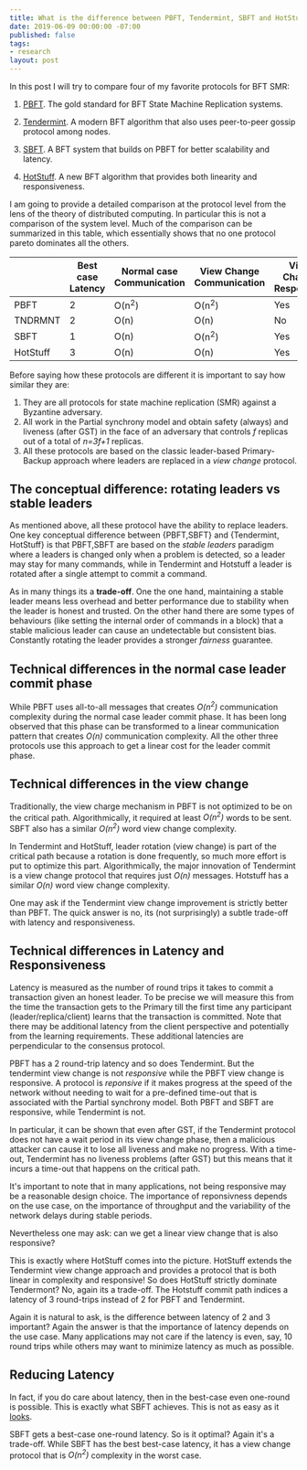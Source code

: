 ```yaml
---
title: What is the difference between PBFT, Tendermint, SBFT and HotStuff ?
date: 2019-06-09 00:00:00 -07:00
published: false
tags:
- research
layout: post
---
```


In this post I will try to compare four of my favorite protocols for BFT SMR:

1. [PBFT](http://pmg.csail.mit.edu/papers/osdi99.pdf). The gold standard for BFT State Machine Replication systems.

2. [Tendermint](https://arxiv.org/abs/1807.04938). A modern BFT algorithm that also uses peer-to-peer gossip protocol among nodes.


3. [SBFT](https://research.vmware.com/files/attachments/0/0/0/0/0/7/2/sbft_scaling_up_byzantine_fault_tolerance_5_.pdf). A BFT system that builds on PBFT for better scalability and latency.

4. [HotStuff](https://research.vmware.com/files/attachments/0/0/0/0/0/7/7/podc.pdf). A new BFT algorithm that provides both linearity and responsiveness.

I am going to provide a detailed comparison at the protocol level from the lens of the theory of distributed computing. In particular this is not a comparison of the system level. Much of the comparison can be summarized in this table, which essentially shows that no one protocol pareto dominates all the others.

|           | Best case Latency     | Normal case Communication     | View Change Communication     | View Change Responsive    |
|---------- |--------------------   |----------------------------   |----------------------------   |-----------------------    |
| PBFT      | 2                     |  O(n<sup>2</sup>)                     | O(n<sup>2</sup>)                      | Yes                       |
| TNDRMNT   | 2                     | O(n)                          | O(n)                          | No                        |
| SBFT      | 1                     | O(n)                          | O(n<sup>2</sup>)                      | Yes                       |
| HotStuff  | 3                     | O(n)                          | O(n)                          | Yes                       |


Before saying how these protocols are different it is important to say how similar they are:

1. They are all protocols for state machine replication (SMR) against a Byzantine adversary.
2. All work in the Partial synchrony model and obtain safety (always) and liveness (after GST) in the face of an adversary that controls _f_ replicas out of a total of _n=3f+1_ replicas. 
3. All these protocols are based on the classic leader-based Primary-Backup approach where leaders are replaced in a _view change_ protocol.

## The conceptual difference: rotating leaders vs stable leaders
As mentioned above, all these protocol have the ability to replace leaders. 
One key conceptual difference between \{PBFT,SBFT\} and \{Tendermint, HotStuff\} is that PBFT,SBFT are based on the _stable leaders_ paradigm where a leaders is changed only when a problem is detected, so a leader may stay for many commands, while in Tendermint and Hotstuff a leader is rotated after a single attempt to commit a command. 

As in many things its a **trade-off**. One the one hand, maintaining a stable leader means less overhead and better performance due to stability when the leader is honest and trusted. On the other hand there are some types of behaviours (like setting the internal order of commands in a block) that a stable malicious leader can cause an undetectable but consistent bias. Constantly rotating the leader provides a stronger _fairness_ guarantee.

## Technical differences in the normal case leader commit phase
While PBFT uses all-to-all messages that creates _O(n<sup>2</sup>)_ communication complexity during the normal case leader commit phase. It has been long observed that this phase can be transformed to a linear communication pattern that creates _O(n)_ communication complexity. All the other three protocols use this approach to get a linear cost for the leader commit phase.

## Technical differences in the view change
Traditionally, the view charge mechanism in PBFT is not optimized to be on the critical path. Algorithmically, it required at least _O(n<sup>2</sup>)_ words to be sent. SBFT also has a similar _O(n<sup>2</sup>)_ word view change complexity.

In Tendermint and HotStuff, leader rotation (view change) is part of the critical path because a rotation is done frequently, so much more effort is put to optimize this part. Algorithmically, the major innovation of Tendermint is a view change protocol that requires just _O(n)_ messages.  Hotstuff has a similar _O(n)_ word view change complexity.

One may ask if the Tendermint view change improvement is strictly better than PBFT. The quick answer is no, its (not surprisingly) a subtle trade-off with latency and responsiveness.

## Technical differences in Latency and Responsiveness
Latency is measured as the number of round trips it takes to commit a transaction given an honest leader. To be precise we will measure this from the time the transaction gets to the Primary till the first time any participant (leader/replica/client) learns that the transaction is committed. Note that there may be additional latency from the client perspective and potentially from the learning requirements. These additional latencies are perpendicular to the consensus protocol.

PBFT has a 2 round-trip latency and so does Tendermint. But the tendermint view change is not _responsive_ while the PBFT view change is responsive. 
A protocol is _reponsive_ if it makes progress at the speed of the network without needing to wait for a pre-defined time-out that is associated with the Partial synchrony model. Both PBFT and SBFT are responsive, while Tendermint is not.

In particular, it can be shown that even after GST, if the Tendermint protocol does not have a wait period in its view change phase, then a malicious attacker can cause it to lose all liveness and make no progress. With a time-out, Tendermint has no liveness problems (after GST) but this means that it incurs a time-out that happens on the critical path.

It's important to note that in many applications, not being responsive may be a reasonable design choice. The importance of reponsivness depends on the use case, on the importance of throughput and the variability of the network delays during stable periods. 

Nevertheless one may ask: can we get a linear view change that is also responsive?

This is exactly where HotStuff comes into the picture. HotStuff extends the Tendermint view change approach and provides a protocol that is both linear in complexity and responsive! So does HotStuff strictly dominate Tendermont? No, again its a trade-off. The Hotstuff commit path indices a latency of 3 round-trips instead of 2 for PBFT and Tendermint.

Again it is natural to ask, is the difference between latency of 2 and 3 important? Again the answer is that the importance of latency depends on the use case. Many applications may not care if the latency is even, say, 10 round trips while others may want to minimize latency as much as possible. 

## Reducing Latency
In fact, if you do care about latency, then in the best-case even one-round is possible. This is exactly what SBFT achieves. This is not as easy as it [looks](https://arxiv.org/abs/1712.01367). 

SBFT gets a best-case one-round latency. So is it optimal? Again it's a trade-off. While SBFT has the best best-case latency, it has a view change protocol that is _O(n<sup>2</sup>)_ complexity in the worst case.





